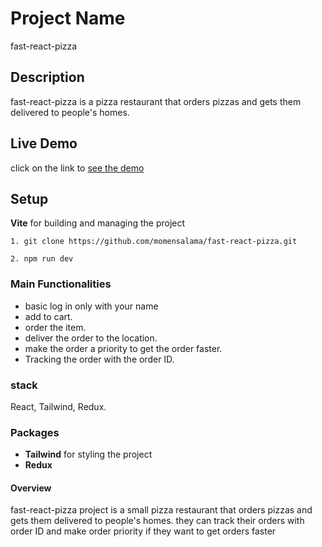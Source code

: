 # Project Name
fast-react-pizza
## Description
fast-react-pizza is a pizza restaurant that orders pizzas and gets them delivered to people's homes.
## Live Demo
click on the link to [see the demo](https://fast-pizza-restaurant.netlify.app/)
## Setup
**Vite** for building and managing the project
```
1. git clone https://github.com/momensalama/fast-react-pizza.git
```
```
2. npm run dev
```
### Main Functionalities
* basic log in only with your name
* add to cart.
* order the item.
* deliver the order to the location.
* make the order a priority to get the order faster.
* Tracking the order with the order ID.
### stack
React, Tailwind, Redux.
### Packages
* **Tailwind** for styling the project
* **Redux**
#### Overview
fast-react-pizza project is a small pizza restaurant that orders pizzas and gets them delivered to people's homes.
they can track their orders with order ID and make order priority if they want to get orders faster
